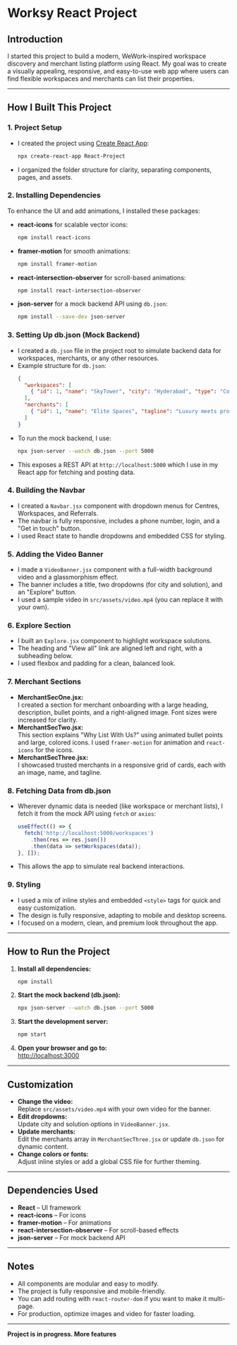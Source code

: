 # Worksy React Project

## Introduction

I started this project to build a modern, WeWork-inspired workspace discovery and merchant listing platform using React. My goal was to create a visually appealing, responsive, and easy-to-use web app where users can find flexible workspaces and merchants can list their properties.

---

## How I Built This Project

### 1. **Project Setup**

- I created the project using [Create React App](https://create-react-app.dev/):
  ```bash
  npx create-react-app React-Project
  ```
- I organized the folder structure for clarity, separating components, pages, and assets.

### 2. **Installing Dependencies**

To enhance the UI and add animations, I installed these packages:
- **react-icons** for scalable vector icons:
  ```bash
  npm install react-icons
  ```
- **framer-motion** for smooth animations:
  ```bash
  npm install framer-motion
  ```
- **react-intersection-observer** for scroll-based animations:
  ```bash
  npm install react-intersection-observer
  ```
- **json-server** for a mock backend API using `db.json`:
  ```bash
  npm install --save-dev json-server
  ```

### 3. **Setting Up db.json (Mock Backend)**

- I created a `db.json` file in the project root to simulate backend data for workspaces, merchants, or any other resources.
- Example structure for `db.json`:
  ```json
  {
    "workspaces": [
      { "id": 1, "name": "SkyTower", "city": "Hyderabad", "type": "Co Working Spaces" }
    ],
    "merchants": [
      { "id": 1, "name": "Elite Spaces", "tagline": "Luxury meets productivity" }
    ]
  }
  ```
- To run the mock backend, I use:
  ```bash
  npx json-server --watch db.json --port 5000
  ```
- This exposes a REST API at `http://localhost:5000` which I use in my React app for fetching and posting data.

### 4. **Building the Navbar**

- I created a `Navbar.jsx` component with dropdown menus for Centres, Workspaces, and Referrals.
- The navbar is fully responsive, includes a phone number, login, and a "Get in touch" button.
- I used React state to handle dropdowns and embedded CSS for styling.

### 5. **Adding the Video Banner**

- I made a `VideoBanner.jsx` component with a full-width background video and a glassmorphism effect.
- The banner includes a title, two dropdowns (for city and solution), and an "Explore" button.
- I used a sample video in `src/assets/video.mp4` (you can replace it with your own).

### 6. **Explore Section**

- I built an `Explore.jsx` component to highlight workspace solutions.
- The heading and "View all" link are aligned left and right, with a subheading below.
- I used flexbox and padding for a clean, balanced look.

### 7. **Merchant Sections**

- **MerchantSecOne.jsx:**  
  I created a section for merchant onboarding with a large heading, description, bullet points, and a right-aligned image. Font sizes were increased for clarity.
- **MerchantSecTwo.jsx:**  
  This section explains "Why List With Us?" using animated bullet points and large, colored icons. I used `framer-motion` for animation and `react-icons` for the icons.
- **MerchantSecThree.jsx:**  
  I showcased trusted merchants in a responsive grid of cards, each with an image, name, and tagline.

### 8. **Fetching Data from db.json**

- Wherever dynamic data is needed (like workspace or merchant lists), I fetch it from the mock API using `fetch` or `axios`:
  ```js
  useEffect(() => {
    fetch('http://localhost:5000/workspaces')
      .then(res => res.json())
      .then(data => setWorkspaces(data));
  }, []);
  ```
- This allows the app to simulate real backend interactions.

### 9. **Styling**

- I used a mix of inline styles and embedded `<style>` tags for quick and easy customization.
- The design is fully responsive, adapting to mobile and desktop screens.
- I focused on a modern, clean, and premium look throughout the app.

---

## How to Run the Project

1. **Install all dependencies:**
   ```bash
   npm install
   ```
2. **Start the mock backend (db.json):**
   ```bash
   npx json-server --watch db.json --port 5000
   ```
3. **Start the development server:**
   ```bash
   npm start
   ```
4. **Open your browser and go to:**  
   [http://localhost:3000](http://localhost:3000)

---

## Customization

- **Change the video:**  
  Replace `src/assets/video.mp4` with your own video for the banner.
- **Edit dropdowns:**  
  Update city and solution options in `VideoBanner.jsx`.
- **Update merchants:**  
  Edit the merchants array in `MerchantSecThree.jsx` or update `db.json` for dynamic content.
- **Change colors or fonts:**  
  Adjust inline styles or add a global CSS file for further theming.

---

## Dependencies Used

- **React** – UI framework
- **react-icons** – For icons
- **framer-motion** – For animations
- **react-intersection-observer** – For scroll-based effects
- **json-server** – For mock backend API

---

## Notes

- All components are modular and easy to modify.
- The project is fully responsive and mobile-friendly.
- You can add routing with `react-router-dom` if you want to make it multi-page.
- For production, optimize images and video for faster loading.

---

**Project is in progress. More features**